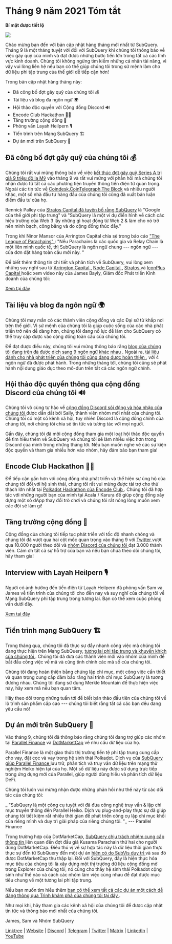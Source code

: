 # Tháng 9 năm 2021 Tóm tắt

**Bí mật được tiết lộ**

![](https://miro.medium.com/max/700/1*nU7PnYFMR6MMBfccYE_Ujg.png)

Chào mừng bạn đến với bản cập nhật hàng tháng mới nhất từ ​​SubQuery. Tháng 9 là một tháng tuyệt vời đối với SubQuery khi chúng tôi thông báo về việc gây quỹ của mình và đạt được những bước tiến lớn trong tất cả các lĩnh vực kinh doanh. Chúng tôi không ngừng tìm kiếm những cá nhân tài năng, vì vậy vui lòng liên hệ nếu bạn có thể giúp chúng tôi trong sứ mệnh làm cho dữ liệu phi tập trung của thế giới dễ tiếp cận hơn!

Trong bản cập nhật hàng tháng này:

- Đã công bố đợt gây quỹ của chúng tôi 💰
- Tài liệu và blog đa ngôn ngữ 🌍
- Hội thảo độc quyền với Cộng đồng Discord 🔊
- Encode Club Hackathon 👩‍🎓
- Tăng trưởng cộng đồng 🚀
- Phỏng vấn Layah Heilpern 🎙
- Tiến trình trên Mạng SubQuery 🏗
- Dự án mới trên SubQuery 🤝

## Đã công bố đợt gây quỹ của chúng tôi 💰

Chúng tôi rất vui mừng thông báo về việc [kết thúc đợt gây quỹ Series A trị giá 9 triệu đô la Mỹ](https://subquery.medium.com/series-a-1abed6c1c2af) vào tháng 9 và rất vui mừng với phản hồi mà chúng tôi nhận được từ tất cả các phương tiện truyền thông tiền điện tử quan trọng. Ngoài các tin tức về [Coindesk](https://www.coindesk.com/business/2021/09/08/subquery-gets-9m-in-series-a-to-improve-access-to-blockchain-data-on-polkadot/),[CoinTelegraph](https://cointelegraph.com/news/subquery-raises-9m-for-polkadot-data-protocol),[The Block](https://www.theblockcrypto.com/post/116915/subquery-indexing-protocol-polkadot-funding-saft) và nhiều người khác, một số nhà đầu tư hàng đầu của chúng tôi cũng đã xuất bản luận điểm đầu tư của họ.

Rennick Palley của [Stratos Capital đã tuyên bố rằng SubQuery](https://medium.com/stratos-technologies/the-google-of-the-decentralized-world-our-investment-in-subquery-e6e7d949b00a) là "Google của thế giới phi tập trung" và "SubQuery là một ví dụ điển hình về cách các hiệu trưởng của Web 3 lấy những gì hoạt động từ Web 2 & làm cho nó trở nên minh bạch, công bằng và do cộng đồng thúc đẩy."

Trong khi Ninor Mansor của Arrington Capital chia sẻ trong báo cáo [ "The League of Parachains" ](https://arringtonxrpcapital.com/2021/09/17/the-league-of-parachains-polkadot/): "Nếu Parachains là các quốc gia và Relay Chain là một liên minh quốc tế, thì SubQuery là ngôn ngữ chung --- ngôn ngữ --- của đơn đặt hàng toàn cầu mới này. "

Để biết thêm thông tin chi tiết và phân tích về SubQuery, vui lòng xem những suy nghĩ sau từ [ Arrington Capital ](https://arringtonxrpcapital.com/2021/09/08/building-the-multi-chain-world-announcing-our-investment-into-subquery/), [ Node Capital ](https://www.node.capital/blog-posts/a-subquery-to-supercharge-your-insights), [ Stratos ](https://medium.com/stratos-technologies/the-google-of-the-decentralized-world-our-investment-in-subquery-e6e7d949b00a) và [ IconPlus Capital ](https://medium.com/@iconpluscapital/understanding-the-aggregation-of-data-in-subquery-network-investment-thesis-90fe8f6b7abe) hoặc xem video này của James Bayly, Giám đốc Phát triển Kinh doanh của chúng tôi:

[Xem tại đây](https://youtu.be/NRn3E-ERIds)

## Tài liệu và blog đa ngôn ngữ 🌍

Chúng tôi may mắn có các thành viên cộng đồng và các Đại sứ từ khắp nơi trên thế giới. Vì sứ mệnh của chúng tôi là giúp cuộc sống của các nhà phát triển trở nên dễ dàng hơn, chúng tôi đang nỗ lực để làm cho SubQuery có thể truy cập được vào cộng đồng toàn cầu của chúng tôi.

Để đạt được điều này, chúng tôi vui mừng thông báo rằng [ blog của chúng tôi đang trên đà được dịch sang 9 ngôn ngữ khác nhau ](https://blog.subquery.network/). Ngoài ra, [ tài liệu dành cho nhà phát triển của chúng tôi cũng đang được hoàn thiện ](https://doc.subquery.network/), với 4 ngôn ngữ đã được phát hành. Trong những tháng tới, chúng tôi cũng sẽ phát hành nội dung giáo dục theo mô-đun trên tất cả các ngôn ngữ chính.

## Hội thảo độc quyền thông qua cộng đồng Discord của chúng tôi 🔊

Chúng tôi vô cùng tự hào về [ cộng đồng Discord sôi động và hòa nhập của chúng tôi ](https://discord.com/invite/subquery) được dẫn dắt bởi Sally, thành viên nhóm mới nhất của chúng tôi. Chúng tôi có một số kênh xã hội, tuy nhiên Discord là cộng đồng chính của chúng tôi, nơi chúng tôi chia sẻ tin tức và tương tác với mọi người.

Gần đây, chúng tôi đã mời cộng đồng tham gia một loạt hội thảo độc quyền để tìm hiểu thêm về SubQuery và chúng tôi sẽ làm nhiều việc hơn trong Discord của mình trong những tháng tới. Nếu bạn muốn nghe về các sự kiện độc quyền và tham gia nhiều hơn vào nhóm, hãy đảm bảo bạn tham gia!

## Encode Club Hackathon 👩‍🎓

Để tiếp cận gần hơn với cộng đồng nhà phát triển và thể hiện sự ủng hộ của chúng tôi đối với hệ sinh thái, chúng tôi rất vui mừng được tài trợ cho thử thách lớn nhất tại [ Polkadot Hackathon của Encode Club ](https://medium.com/encode-club/polkadot-hack-challenges-7cfeba1a4c0e). Chúng tôi đã hợp tác với những người bạn của mình tại Acala / Karura để giúp cộng đồng xây dựng một số dApp thay đổi trò chơi và chúng tôi rất nóng lòng muốn xem các đội sẽ làm gì!

## Tăng trưởng cộng đồng 🚀

Cộng đồng của chúng tôi tiếp tục phát triển với tốc độ nhanh chóng và chúng tôi đã vượt qua hai cột mốc quan trọng vào tháng 9 với [ Twitter ](https://twitter.com/SubQueryNetwork) vượt qua 10.000 người theo dõi và [ nhóm Discord của chúng tôi ](https://discord.com/invite/subquery) đạt 3.000 thành viên. Cảm ơn tất cả sự hỗ trợ của bạn và nếu bạn chưa theo dõi chúng tôi, hãy tham gia!

## Interview with Layah Heilpern 🎙

Người có ảnh hưởng đến tiền điện tử Layah Heilpern đã phỏng vấn Sam và James về tiến trình của chúng tôi cho đến nay và suy nghĩ của chúng tôi về Mạng SubQuery phi tập trung trong tương lai. Bạn có thể xem cuộc phỏng vấn dưới đây.

[Xem tại đây](https://youtu.be/WApnpFjEofg)

## Tiến trình mạng SubQuery 🏗

Trong tháng qua, chúng tôi đã thực sự đẩy nhanh công việc mà chúng tôi đang thực hiện trên Mạng SubQuery, [ tương lai phi tập trung và khuyến khích của chúng tôi ](https://subquery.medium.com/the-subquery-network-a-summary-46cde0acb010). Chúng tôi đã đưa các thành viên mới vào nhóm của mình để bắt đầu công việc về mã và cũng tinh chỉnh các mã số của chúng tôi.

Chúng tôi đang hoàn thiện bằng chứng lập chỉ mục, một công việc cần thiết và quan trọng cung cấp đảm bảo rằng hai trình chỉ mục SubQuery là tương đương nhau. Chúng tôi đang sử dụng Merkle Mountain để thực hiện việc này, hãy xem mã nếu bạn quan tâm.

Hãy theo dõi trong những tuần tới để biết bản thảo đầu tiên của chúng tôi về lộ trình sản phẩm cấp cao --- chúng tôi biết rằng tất cả các bạn đều đang yêu cầu nó!

## Dự án mới trên SubQuery 🤝

Vào tháng 9, chúng tôi đã thông báo rằng chúng tôi đang trợ giúp các nhóm tại [Parallel Finance](https://parallel.fi/) và [DotMarketCap](http://www.dotmarketcap.com/) về nhu cầu dữ liệu của họ.

Parallel Finance là một giao thức thị trường tiền tệ phi tập trung cung cấp cho vay, đặt cọc và vay trong hệ sinh thái Polkadot. Dịch vụ của [ SubQuery giúp Parallel Finance ](https://subquery.medium.com/parallel-finance-is-creating-the-next-defi-platform-using-subquery-6fc1e366985a) lưu trữ, phân tích và truy vấn dữ liệu trên mạng thử nghiệm Heiko hiện tại của họ. Một số dữ liệu này được sử dụng trực tiếp trong ứng dụng mới của Parallel, giúp người dùng hiểu và phân tích dữ liệu DeFi.

Chúng tôi luôn vui mừng nhận được những phản hồi như thế này từ các đối tác của chúng tôi:

_ "SubQuery là một công cụ tuyệt vời đã đưa công nghệ truy vấn & lập chỉ mục truyền thống đến Parallel Heiko. Dịch vụ plug-and-play thực sự đã giúp chúng tôi tiết kiệm rất nhiều thời gian để phát triển công cụ lập chỉ mục khối của riêng mình và duy trì giải pháp của riêng chúng tôi. "_ --- Parallel Finance

Trong trường hợp của DotMarketCap, [ SubQuery chịu trách nhiệm cung cấp thông tin ](https://subquery.medium.com/dotmarketcap-2-0-launches-with-support-from-subquery-and-subvis-ef85b5e0ee31) liên quan đến đợt đấu giá Kusama Parachain thứ hai cho người dùng DotMarketCap. Điều thú vị về sự hợp tác này là dữ liệu thời gian thực thực sự đến từ SubQuery đến một dự án [ hiện có do SubVis duy trì ](https://explorer.subquery.network/subquery/subvis-io/kusama-auction) và sau đó được DotMarketCap thu thập lại. Đối với SubQuery, đây là hiện thực hóa mục tiêu của chúng tôi là xây dựng một thị trường dữ liệu cộng đồng mở trong Explorer của chúng tôi, nó cũng cho thấy hệ sinh thái Polkadot cộng sinh như thế nào và cách các nhóm làm việc cùng nhau để đạt được mục tiêu chung về một tương lai phi tập trung.

Nếu bạn muốn tìm hiểu thêm [ bạn có thể xem tất cả các dự án một cách dễ dàng thông qua Trình khám phá của chúng tôi tại đây ](https://explorer.subquery.network/).

Như mọi khi, hãy tham gia các kênh xã hội của chúng tôi để được cập nhật tin tức và thông báo mới nhất của chúng tôi.

James, Sam và Nhóm SubQuery

[Linktree](https://linktr.ee/subquerynetwork) | [Website](https://subquery.network/) | [Discord](https://discord.com/invite/78zg8aBSMG) | [Telegram](https://t.me/subquerynetwork) | [Twitter](https://twitter.com/subquerynetwork) | [Matrix](https://matrix.to/#/#subquery:matrix.org) | [LinkedIn](https://www.linkedin.com/company/subquery) | [YouTube](https://www.youtube.com/channel/UCi1a6NUUjegcLHDFLr7CqLw)
